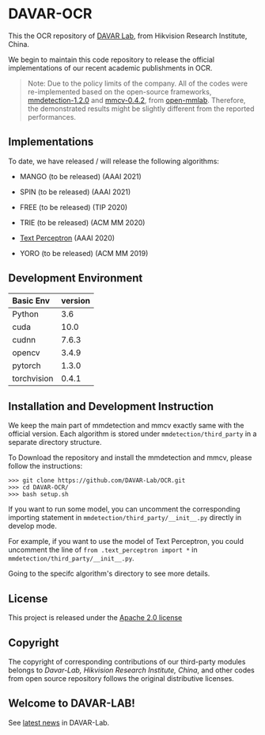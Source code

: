 # DAVAR-OCR

This the OCR repository of [DAVAR Lab](https://davar-lab.github.io/), from Hikvision Research Institute, China. 

We begin to maintain this code repository to release the official implementations of our recent academic publishments in OCR.

> Note: Due to the policy limits of the company. All of the codes were re-implemented based on the open-source frameworks, [mmdetection-1.2.0](https://github.com/open-mmlab/mmdetection/releases/tag/v1.2.0) and [mmcv-0.4.2](https://github.com/open-mmlab/mmcv/releases/tag/v0.4.2), from [open-mmlab](https://github.com/open-mmlab "open-mmlab"). Therefore, the demonstrated results might be slightly different from the reported performances.

## Implementations
To date, we have released / will release the following algorithms:

- MANGO (to be released) (AAAI 2021)

- SPIN (to be released) (AAAI 2021)

- FREE (to be released) (TIP 2020)

- TRIE (to be released) (ACM MM 2020)

- [Text Perceptron](mmdetection/third_party/text_perceptron) (AAAI 2020)

- YORO (to be released) (ACM MM 2019)

## Development Environment

| Basic Env   | version |
| :---------- | ------- |
| Python      | 3.6     |
| cuda        | 10.0    |
| cudnn       | 7.6.3   |
| opencv      | 3.4.9   |
| pytorch     | 1.3.0   |
| torchvision | 0.4.1   |

## Installation and Development Instruction 
We keep the main part of mmdetection and mmcv exactly same with the official version. Each algorithm is stored under `mmdetection/third_party` in a separate directory structure.

To Download the repository and install the mmdetection and mmcv, please follow the instructions:
``` basic
>>> git clone https://github.com/DAVAR-Lab/OCR.git
>>> cd DAVAR-OCR/
>>> bash setup.sh
```
If you want to run some model, you can uncomment the corresponding importing statement in `mmdetection/third_party/__init__.py` directly in develop mode.

For example, if you want to use the model of Text Perceptron, you could uncomment the line of `from .text_perceptron import *` in `mmdetection/third_party/__init__.py`.

Going to the specifc algorithm's directory to see more details.
## License
This project is released under the [Apache 2.0 license](mmdetection/third_party/LICENSE)

## Copyright

The copyright of corresponding contributions of our third-party modules belongs to *Davar-Lab, Hikvision Research Institute, China*, and other codes from open source repository follows the original distributive licenses.

## Welcome to DAVAR-LAB!
See [latest news](https://davar-lab.github.io/) in DAVAR-Lab.
